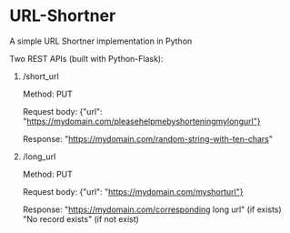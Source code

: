 # URL-Shortner
A simple URL Shortner implementation in Python

Two REST APIs (built with Python-Flask):
1. /short_url

  	Method: PUT

  	Request body: {"url": "https://mydomain.com/pleasehelpmebyshorteningmylongurl"}

  	Response: "https://mydomain.com/random-string-with-ten-chars"
  
2. /long_url

  	Method: PUT

  	Request body: {"url": "https://mydomain.com/myshorturl"}

  	Response: 
    	"https://mydomain.com/corresponding long url" (if exists)
   		"No record exists" (if not exist)

